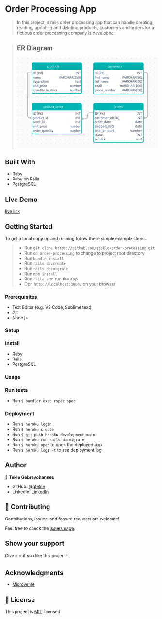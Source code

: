 # Order Processing App

> In this project, a rails order processing app that can handle creating, reading, updating and deleting products, customers and orders for a fictious order processing company is developed.

> ## ER Diagram
> ![](./app/assets/images/order-processing-erd.png)


## Built With

- Ruby
- Ruby on Rails
- PostgreSQL

## Live Demo

 [live link](https://order-processing-tek.herokuapp.com/)


## Getting Started

To get a local copy up and running follow these simple example steps.

>- Run `git clone https://github.com/gtekle/order-processing.git`
>- Run `cd order-processing` to change to project root directory
>- Run `bundle install`
>- Run `rails db:create`
>- Run `rails db:migrate`
>- Run `npm install`
>- Run `rails s` to run the app
>- Opn `http://localhost:3000/` on your browser


### Prerequisites
- Text Editor (e.g. VS Code, Sublime text)
- Git
- Node.js

### Setup

### Install
- Ruby
- Rails
- PostgreSQL

### Usage

### Run tests
- Run `$ bundler exec rspec spec`

### Deployment
- Run `$ heroku login`
- Run `$ heroku create`
- Run `$ git push heroku development:main`
- Run `$ heroku run rails db:migrate`
- Run `$ heroku open` to open the deployed app
- Run `$ heroku logs -t` to see deployment log

## Author

👤 **Tekle Gebreyohannes**

- GitHub: [@gtekle](https://github.com/gtekle)
- LinkedIn: [LinkedIn](https://linkedin.com/in/gtekle)

## 🤝 Contributing

Contributions, issues, and feature requests are welcome!

Feel free to check the [issues page](../../issues/).

## Show your support

Give a ⭐️ if you like this project!

## Acknowledgments

- [Microverse](https://www.microverse.org/)

## 📝 License

This project is [MIT](./MIT.md) licensed.